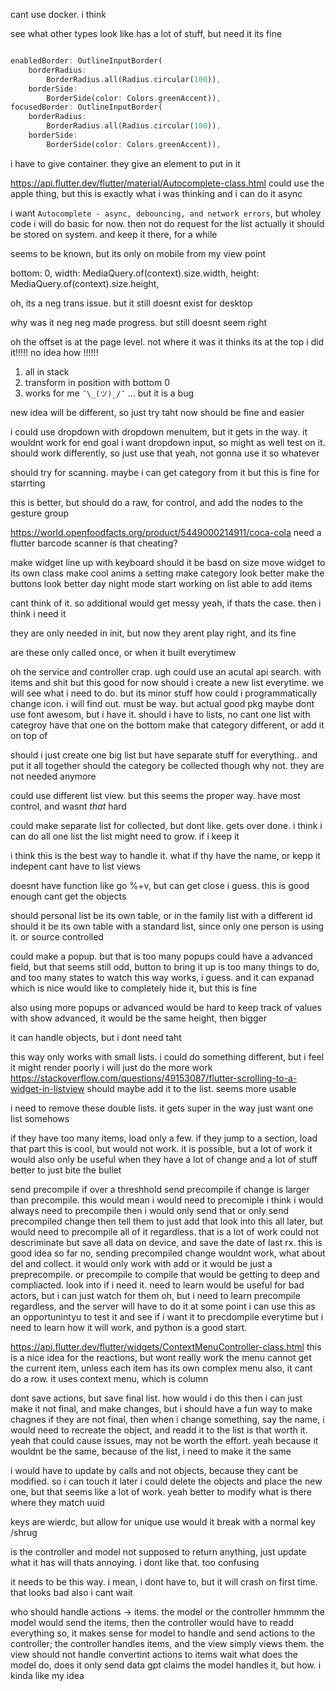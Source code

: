 cant use docker. i think

see what other types look like
has a lot of stuff, but need it
its fine

```dart

enabledBorder: OutlineInputBorder(
    borderRadius:
        BorderRadius.all(Radius.circular(100)),
    borderSide:
        BorderSide(color: Colors.greenAccent)),
focusedBorder: OutlineInputBorder(
    borderRadius:
        BorderRadius.all(Radius.circular(100)),
    borderSide:
        BorderSide(color: Colors.greenAccent)),
```

i have to give container. they give an element to put in it

https://api.flutter.dev/flutter/material/Autocomplete-class.html
could use the apple thing, but this is exactly what i was thinking
and i can do it async

i want `Autocomplete - async, debouncing, and network errors`, but wholey code
i will do basic for now. then not do request for the list
actually it should be stored on system. and keep it there, for a while

seems to be known, but its only on mobile from my view point

bottom: 0,
            width: MediaQuery.of(context).size.width,
            height: MediaQuery.of(context).size.height,

oh, its a neg trans issue. but it still doesnt exist for desktop

why was it neg neg
made progress. but still doesnt seem right

oh the offset is at the page level. not where it was
it thinks its at the top
i did it!!!!! no idea how !!!!!!

1. all in stack
2. transform in position with bottom 0
3. works for me `¯\_(ツ)_/¯`
... but it is a bug

new idea will be different, so just try taht now
should be fine and easier

i could use dropdown with dropdown menuitem,
but it gets in the way. it wouldnt work for end goal
i want dropdown input, so might as well test on it.
should work differently, so just use that
yeah, not gonna use it so whatever

should try for scanning. maybe i can get category from it
but this is fine for starrting

this is better, but should do a raw, for control, and add the nodes to the gesture group

https://world.openfoodfacts.org/product/5449000214911/coca-cola
need a flutter barcode scanner
is that cheating?

make widget line up with keyboard
    should it be basd on size
move widget to its own class
make cool anims a setting
make category look better
make the buttons look better
day night mode
start working on list
able to add items

cant think of it. so additional would get messy
yeah, if thats the case. then i think i need it

they are only needed in init, but now they arent
play right, and its fine

are these only called once, or when it built everytimew

oh the service and controller crap. ugh
could use an acutal api search. with items and shit
but this good for now
should i create a new list everytime. we will see what i need to do. but its minor stuff
how could i programmatically change icon. i will find out. must be way. but actual good pkg
maybe dont use font awesom, but i have it.
should i have to lists, no cant
one list with categroy
have that one on the bottom
make that category different, or add it on top of

should i just create one big list
but have separate stuff for everything.. and put it all together
should the category be collected though
why not. they are not needed anymore

could use different list view. but this seems the proper way. have most control, and wasnt *that* hard

could make separate list for collected, but dont like. gets over done. i think i can do all one list
the list might need to grow. if i keep it

i think this is the best way to handle it. what if thy have the name, or kepp it indepent
cant have to list views

doesnt have function like go %+v, but can get close i guess.
this is good enough
cant get the objects

should personal list be its own table, or in the family list with a different id
should it be its own table with a standard list, since only one person is using it. or source controlled

could make a popup. but that is too many popups
could have a advanced field, but that seems still odd,
button to bring it up is too many things to do, and too many states to watch
this way works, i guess. and it can expanad which is nice
would like to completely hide it, but this is fine

also using more popups or advanced would be hard to keep track of values
with show advanced, it would be the same height, then bigger

it can handle objects, but i dont need taht

this way only works with small lists. i could do something different, but i feel it might render poorly
i will just do the more work
https://stackoverflow.com/questions/49153087/flutter-scrolling-to-a-widget-in-listview
should maybe add it to the list. seems more usable

i need to remove these double lists. it gets super in the way
just want one list somehows

if they have too many items, load only a few. if they jump to a section, load that part
this is cool, but would not work. it is possible, but a lot of work
it would also only be useful when they have a lot of change and a lot of stuff
better to just bite the bullet

send precompile if over a threshhold
send precompile if change is larger than precompile. this would mean i would need to precomiple
i think i would always need to precompile
then i would only send that
or only send precompiled change
then tell them to just add that
look into this all later, but would need to precompile all of it regardless. that is a lot of work
could not descriminate
but save all data on device, and save the date of last rx. this is good idea so far
no, sending precompiled change wouldnt work, what about del and collect. it would only work with add
or it would be just a preprecompile. or precompile to compile
that would be getting to deep and compliacted. look into if i need it. need to learn
would be useful for bad actors, but i can just watch for them
oh, but i need to learn precompile regardless, and the server will have to do it at some point
i can use this as an opportunintyu to test it and see if i want it to precdompile everytime
but i need to learn how it will work, and python is a good start.

https://api.flutter.dev/flutter/widgets/ContextMenuController-class.html
this is a nice idea for the reactions, but wont really work
the menu cannot get the current item, unless each item has its own complex menu
also, it cant do a row. it uses context menu, which is column

dont save actions, but save final list. how would i do this then
i can just make it not final, and make changes, but i should have a fun way to make chagnes
if they are not final, then when i change something, say the name, i would need to recreate the object, and readd it to the list
is that worth it. yeah that could cause issues, may not be worth the effort.
yeah because it wouldnt be the same, because of the list, i need to make it the same

i would have to update by calls and not objects, because they cant be modified. so i can touch it later
i could delete the objects and place the new one, but that seems like a lot of work. yeah
better to modify what is there where they match uuid

keys are wierdc, but allow for unique use
would it break with a normal key /shrug

is the controller and model not supposed to return anything, just update what it has
will thats annoying. i dont like that. too confusing

it needs to be this way. i mean, i dont have to, but it will crash on first time. that looks bad
also i cant wait

who should handle actions -> items. the model or the controller
hmmmm
the model would send the items, then the controller would have to readd everything
so, it makes sense for model to handle and send actions to the controller;
the controller handles items, and the view simply views them.
the view should not handle convertint actions to items
wait what does the model do, does it only send data
gpt claims the model handles it, but how. i kinda like my idea
